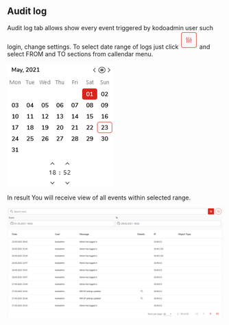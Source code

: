 ## Audit log

Audit log tab allows show every event triggered by kodoadmin user such login, change settings.
To select date range of logs just click ![](../../.gitbook/assets/rangebutton.PNG) and select 
FROM and TO sections from callendar menu.

![](../../.gitbook/assets/callendarlog.PNG)


In result You will receive view of all events within selected range.


![](../../.gitbook/assets/auditlogka.PNG)